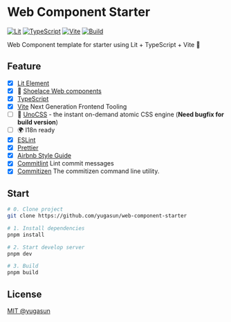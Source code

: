 # Web Component Starter

[![Lit](https://img.shields.io/badge/Framework-Lit-5865f2)](https://lit.dev/)
[![TypeScript](https://img.shields.io/badge/Language-TypeScript-blue)](https://www.typescriptlang.org/)
[![Vite](https://img.shields.io/badge/Develop-Vite-747bff)](https://vitejs.dev)
[![Build](https://github.com/yugasun/web-component-starter/actions/workflows/deploy.yml/badge.svg?branch=main)](https://github.com/yugasun/web-component-starter/actions/workflows/deploy.yml)

Web Component template for starter using Lit + TypeScript + Vite 🚀

## Feature

-   [x] [Lit Element](https://lit.dev/)
-   [x] 🌟 [Shoelace Web components](https://shoelace.style/)
-   [x] [TypeScript](https://www.typescriptlang.org/)
-   [x] [Vite](https://vitejs.dev/) Next Generation Frontend Tooling
-   [ ] 🎨 [UnoCSS](https://github.com/antfu/unocss) - the instant on-demand atomic CSS engine (**Need bugfix for build version**)
-   [ ] 🌍 I18n ready
-   [x] [ESLint](https://eslint.org/)
-   [x] [Prettier](https://prettier.io/)
-   [x] [Airbnb Style Guide](https://github.com/airbnb/javascript)
-   [x] [Commitlint](https://github.com/conventional-changelog/commitlint) Lint commit messages
-   [x] [Commitizen](https://github.com/commitizen/cz-cli) The commitizen command line utility.

## Start

```bash
# 0. Clone project
git clone https://github.com/yugasun/web-component-starter

# 1. Install dependencies
pnpm install

# 2. Start develop server
pnpm dev

# 3. Build
pnpm build
```

## License

[MIT @yugasun](./LICENSE)

